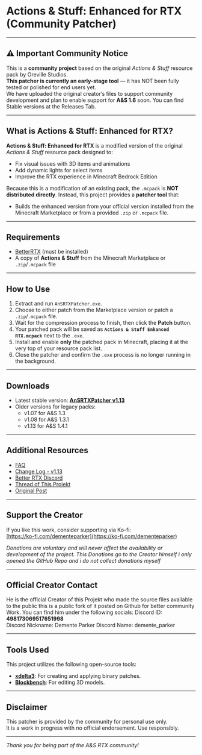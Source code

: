 # Actions & Stuff: Enhanced for RTX (Community Patcher)

---

## ⚠️ Important Community Notice

This is a **community project** based on the original *Actions & Stuff* resource pack by Oreville Studios.  
**This patcher is currently an early-stage tool** — it has NOT been fully tested or polished for end users yet.  
We have uploaded the original creator’s files to support community development and plan to enable support for **A&S 1.6** soon.
You can find Stable versions at the Releases Tab.

---

## What is Actions & Stuff: Enhanced for RTX?

**Actions & Stuff: Enhanced for RTX** is a modified version of the original *Actions & Stuff* resource pack designed to:

- Fix visual issues with 3D items and animations  
- Add dynamic lights for select items  
- Improve the RTX experience in Minecraft Bedrock Edition

Because this is a modification of an existing pack, the `.mcpack` is **NOT distributed directly**. Instead, this project provides a **patcher tool** that:

- Builds the enhanced version from your official version installed from the Minecraft Marketplace or from a provided `.zip` or `.mcpack` file.

---

## Requirements

- [BetterRTX](https://bedrock.graphics/) (must be installed)
- A copy of **Actions & Stuff** from the Minecraft Marketplace or `.zip`/`.mcpack` file

---

## How to Use

1. Extract and run `AnSRTXPatcher.exe`.  
2. Choose to either patch from the Marketplace version or patch a `.zip`/`.mcpack` file.  
3. Wait for the compression process to finish, then click the **Patch** button.  
4. Your patched pack will be saved as **`Actions & Stuff Enhanced RTX.mcpack`** next to the `.exe`.  
5. Install and enable **only** the patched pack in Minecraft, placing it at the very top of your resource pack list.  
6. Close the patcher and confirm the `.exe` process is no longer running in the background.

---

## Downloads

- Latest stable version: [**AnSRTXPatcher v1.13**](https://gofile.io/d/eXvdte)  
- Older versions for legacy packs:  
  - v1.07 for A&S 1.3  
  - v1.08 for A&S 1.3.1  
  - v1.13 for A&S 1.4.1

---

## Additional Resources

- [FAQ](https://discord.com/channels/691547840463241267/1360688874388455504/1376325634246049792)  
- [Change Log - v1.13](https://discord.com/channels/691547840463241267/1360688874388455504/1384665181715566622)
- [Better RTX Discord](https://discord.gg/5kK4EMRbd3)
- [Thread of This Projekt](https://discord.com/channels/691547840463241267/1360688874388455504)
- [Original Post](https://discord.com/channels/691547840463241267/1360688874388455504/1360688874388455504)

---

## Support the Creator

If you like this work, consider supporting via Ko-fi:  
[https://ko-fi.com/dementeparker](https://ko-fi.com/dementeparker)  

*Donations are voluntary and will never affect the availability or development of the project.*
*This Donations go to the Creator himself i only opened the GitHub Repo and i do not collect donations myself*

---

## Official Creator Contact

He is the official Creator of this Projekt who made the source files available to the public this is a public fork of it posted on Github for better community Work.
You can find him under the following socials:
Discord ID: **498173069517651998**  
Discord Nickname: Demente Parker
Discord Name: demente_parker


---

## Tools Used

This project utilizes the following open-source tools:

-   [**xdelta3**](https://github.com/jmacd/xdelta): For creating and applying binary patches.
-   [**Blockbench**](https://www.blockbench.net/): For editing 3D models.

---

## Disclaimer

This patcher is provided by the community for personal use only.  
It is a work in progress with no official endorsement. Use responsibly.

---

*Thank you for being part of the A&S RTX community!*
